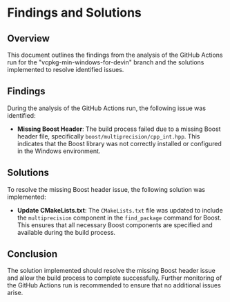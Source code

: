 # Findings and Solutions

## Overview
This document outlines the findings from the analysis of the GitHub Actions run for the "vcpkg-min-windows-for-devin" branch and the solutions implemented to resolve identified issues.

## Findings
During the analysis of the GitHub Actions run, the following issue was identified:
- **Missing Boost Header**: The build process failed due to a missing Boost header file, specifically `boost/multiprecision/cpp_int.hpp`. This indicates that the Boost library was not correctly installed or configured in the Windows environment.

## Solutions
To resolve the missing Boost header issue, the following solution was implemented:
- **Update CMakeLists.txt**: The `CMakeLists.txt` file was updated to include the `multiprecision` component in the `find_package` command for Boost. This ensures that all necessary Boost components are specified and available during the build process.

## Conclusion
The solution implemented should resolve the missing Boost header issue and allow the build process to complete successfully. Further monitoring of the GitHub Actions run is recommended to ensure that no additional issues arise.
